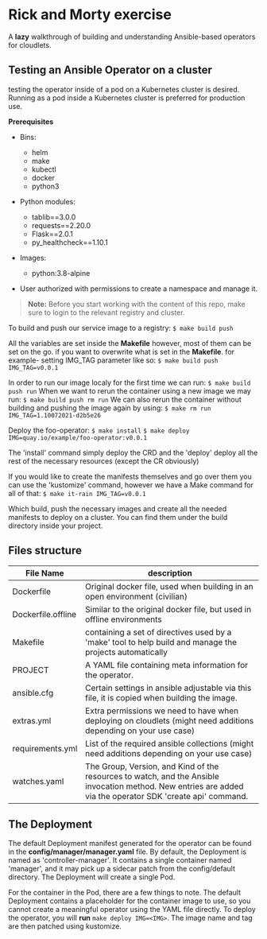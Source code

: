 # **Rick and Morty exercise**
A **lazy** walkthrough of building and understanding Ansible-based operators for cloudlets.
  
## Testing an Ansible Operator on a cluster
testing the operator inside of a pod on a Kubernetes cluster is desired. Running as a pod inside a Kubernetes cluster is preferred for production use.

**Prerequisites**
- Bins:
	- helm
	- make
	- kubectl
	- docker
  - python3

- Python modules:
	- tablib==3.0.0
  - requests==2.20.0
  - Flask==2.0.1
  - py_healthcheck==1.10.1

- Images:
	- python:3.8-alpine
	
- User authorized with permissions to create a namespace and manage it.

> **Note:** Before you start working with the content of this repo, make sure to login to the relevant registry and cluster.

To build and push our service image to a registry:
`$ make build push` 

All the variables are set inside the **Makefile** however, most of them can be set on the go.
if you want to overwrite what is set in the **Makefile**.
for example- setting IMG\_TAG parameter like so:
`$ make build push IMG_TAG=v0.0.1`


In order to run our image localy for the first time we can run:
`$ make build push run`
When we want to rerun the container using a new image we may run:
`$ make build push rm run`
We can also rerun the container without building and pushing the image again by using:
`$ make rm run IMG_TAG=1.10072021-d2b5e26`


Deploy the foo-operator:
`$ make install`
`$ make deploy IMG=quay.io/example/foo-operator:v0.0.1`

The &#39;install&#39; command simply deploy the CRD and the &#39;deploy&#39; deploy all the rest of the necessary resources (except the CR obviously)

If you would like to create the manifests themselves and go over them you can use the &#39;kustomize&#39; command, however we have a Make command for all of that:
`$ make it-rain IMG_TAG=v0.0.1`

Which build, push the necessary images and create all the needed manifests to deploy on a cluster. You can find them under the build directory inside your project.

## Files structure
  
| **File Name** | **description** |
| --- | --- |
| Dockerfile | Original docker file, used when building in an open environment (civilian) |
| Dockerfile.offline | Similar to the original docker file, but used in offline environments |
| Makefile | containing a set of directives used by a &#39;make&#39; tool to help build and manage the projects automatically |
| PROJECT | A YAML file containing meta information for the operator. |
| ansible.cfg | Certain settings in ansible adjustable via this file, it is copied when building the image. |
| extras.yml | Extra permissions we need to have when deploying on cloudlets (might need additions depending on your use case) |
| requirements.yml | List of the required ansible collections (might need additions depending on your use case) |
| watches.yaml | The Group, Version, and Kind of the resources to watch, and the Ansible invocation method. New entries are added via the operator SDK &#39;create api&#39; command. |

## The Deployment

The default Deployment manifest generated for the operator can be found in the **config/manager/manager.yaml** file. By default, the Deployment is named as &#39;controller-manager&#39;. It contains a single container named &#39;manager&#39;, and it may pick up a sidecar patch from the config/default directory. The Deployment will create a single Pod.

For the container in the Pod, there are a few things to note. The default Deployment contains a placeholder for the container image to use, so you cannot create a meaningful operator using the YAML file directly. To deploy the operator, you will **run** `make deploy IMG=<IMG>`. The image name and tag are then patched using kustomize.
